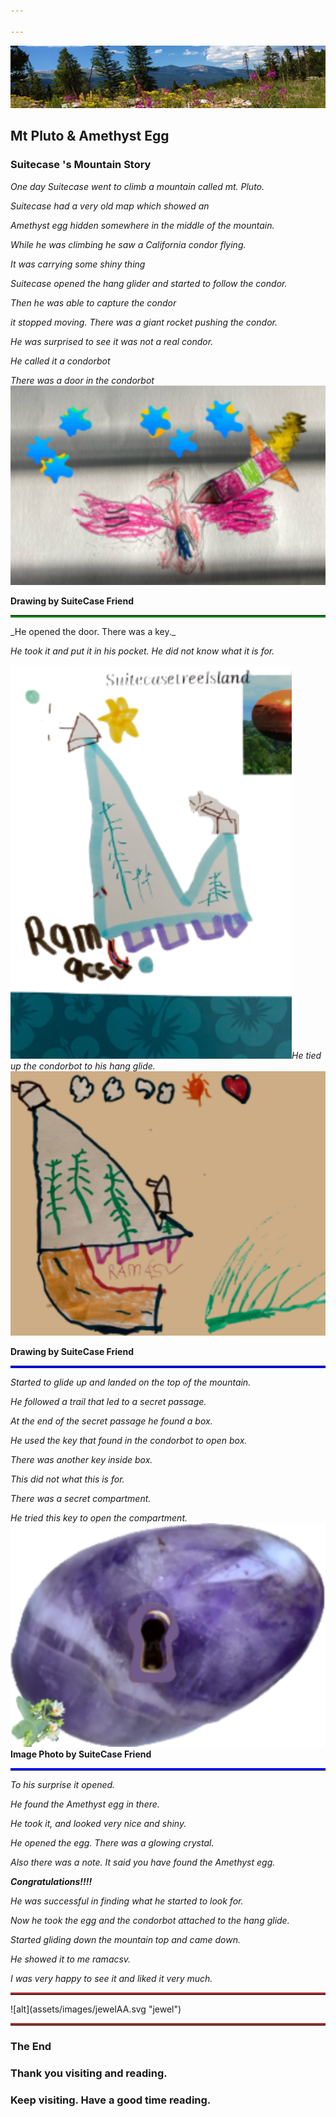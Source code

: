 ```yaml
---

---
```



![alt](assets/images/rocky.svg "rocky")


## Mt Pluto & Amethyst Egg


### Suitecase 's Mountain Story

_One day Suitecase went to climb a mountain called mt. Pluto._

_Suitecase had a very old map which showed an_

_Amethyst egg hidden somewhere in the middle of the mountain._

_While he was climbing  he saw  a California condor flying._

_It was carrying some shiny thing_

_Suitecase opened the hang glider and started to follow the condor._

_Then he was able to capture the condor_

_it stopped moving. There was a giant rocket pushing the condor._

_He was surprised to see it was not a real condor._

_He called it a condorbot_

_There was a door in the condorbot_
![alt](condorbotA.svg "condorbotA")

<b>Drawing by SuiteCase Friend</b>
<hr style="border-bottom:3px solid green">
_He opened the door. There was a key._

_He took it and put it in his pocket. He did not know what it is for._

![alt](assets/images/mountainAA1.svg  "mountain.svg")_He tied up the condorbot to his hang glide._
![alt](assets/images/mountainAA.svg  "mountain.svg")

<b>Drawing by SuiteCase Friend</b>
<hr style="border-bottom:3px solid blue">

_Started to glide up and landed on the top of the mountain._

_He followed a trail that led to a secret passage._

_At the end of the secret passage he found a box._ 

_He used the key that found in the condorbot to open box._

_There was another key inside box._

_This did not what this is for._

_There was a secret compartment._

_He tried this key to open the compartment._
![alt](assets/images/AeggAA.svg "assets/images/Aegg")
<b>Image Photo by SuiteCase Friend</b>
<hr style="border-top:3px solid blue">

_To his surprise it opened._

_He found the Amethyst egg in there._

_He took it, and looked very nice and shiny._

_He opened the egg. There was a glowing crystal._

_Also there was a note. It said you have found the Amethyst egg._

**_Congratulations!!!!_**

_He was successful in finding what he started to look for._

_Now he took the egg and the condorbot attached to the hang glide._

_Started gliding down the mountain top and came down._

_He showed it  to me ramacsv._

_I was very happy to see it and liked it very much._

<hr style="border-top:3px solid brown">
![alt](assets/images/jewelAA.svg  "jewel")
<hr style="border-top:3px solid brown">

### The End

### **Thank you visiting and reading.**

### **Keep visiting. Have a good time reading.**





